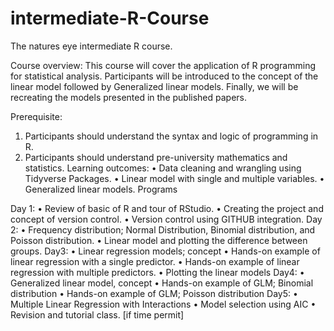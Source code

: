 # intermediate-R-Course
The natures eye intermediate R course. 

Course overview: 
This course will cover the application of R programming for statistical analysis. Participants will be introduced to the concept of the linear model followed by Generalized linear models. Finally, we will be recreating the models presented in the published papers. 

Prerequisite: 
1.	 Participants should understand the syntax and logic of programming in R. 
2.	 Participants should understand pre-university mathematics and statistics. 
Learning outcomes: 
•	Data cleaning and wrangling using Tidyverse Packages. 
•	Linear model with single and multiple variables. 
•	Generalized linear models. 
Programs

Day 1:
•	Review of basic of R and tour of RStudio. 
•	Creating the project and concept of version control. 
•	Version control using GITHUB integration. 
Day 2: 
•	Frequency distribution; Normal Distribution, Binomial distribution, and Poisson distribution. 
•	Linear model and plotting the difference between groups. 
Day3:
•	Linear regression models; concept 
•	Hands-on example of linear regression with a single predictor. 
•	Hands-on example of linear regression with multiple predictors. 
•	Plotting the linear models
Day4:
•	Generalized linear model, concept
•	Hands-on example of GLM; Binomial distribution
•	Hands-on example of GLM; Poisson distribution
Day5: 
•	Multiple Linear Regression with Interactions
•	Model selection using AIC 
•	Revision and tutorial class. [if time permit]

